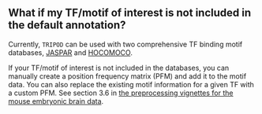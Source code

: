 ## What if my TF/motif of interest is not included in the default annotation?
  
Currently, `TRIPOD` can be used with two comprehensive TF binding
motif databases,
[JASPAR](https://jaspar.genereg.net/)
and [HOCOMOCO](https://hocomoco11.autosome.ru/downloads_v11).

If your TF/motif of interest is not included in the databases,
you can manually create a position frequency matrix (PFM) and add it to
the motif data. You can also replace the existing motif information
for a given TF with a custom PFM.
See section 3.6 in [the preprocessing vignettes for the mouse embryonic
brain data](http://htmlpreview.github.io/?https://github.com/yharigaya/TRIPOD/blob/main/vignettes/preprocessing_e18.html).


